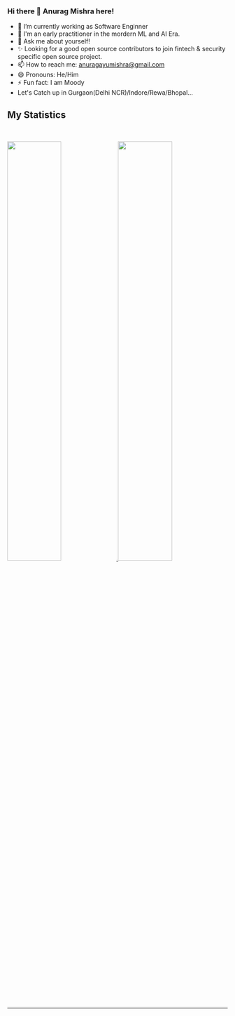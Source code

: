### Hi there 👋 Anurag Mishra here! 

- 🔭 I’m currently working as Software Enginner
- 🌱 I'm an early practitioner in the mordern ML and AI Era. 
- 💬 Ask me about yourself!
- ✨ Looking for a good open source contributors to join fintech & security specific open source project.
- 📫 How to reach me: anuragayumishra@gmail.com
- 😄 Pronouns: He/Him
- ⚡ Fun fact: I am Moody
-   Let's Catch up in Gurgaon(Delhi NCR)/Indore/Rewa/Bhopal...


## My Statistics

<br/>
<p align="left">
  <a href="https://anuragayumishra.devv/">
  <img width="49.5%" src="https://github-readme-stats.vercel.app/api?username=anuragayumishra&show_icons=true&theme=gruvbox&hide_border=true" />
    <img width="49.5%" src="https://github-readme-streak-stats.herokuapp.com/?user=anuragayumishra&theme=gruvbox&hide_border=true" />
  </a>
</p>
<br>

------

